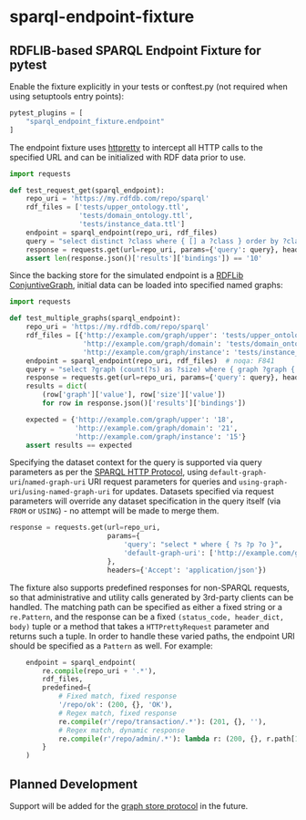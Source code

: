 # sparql-endpoint-fixture
## RDFLIB-based SPARQL Endpoint Fixture for pytest

Enable the fixture explicitly in your tests or conftest.py (not required when using setuptools entry points):

```python
pytest_plugins = [
    "sparql_endpoint_fixture.endpoint"
]
```

The endpoint fixture uses [httpretty](https://pypi.org/project/httpretty/) to intercept
all HTTP calls to the specified URL and can be initialized with RDF data 
prior to use. 

```python
import requests

def test_request_get(sparql_endpoint):
    repo_uri = 'https://my.rdfdb.com/repo/sparql'
    rdf_files = ['tests/upper_ontology.ttl',
                 'tests/domain_ontology.ttl',
                 'tests/instance_data.ttl']
    endpoint = sparql_endpoint(repo_uri, rdf_files)
    query = "select distinct ?class where { [] a ?class } order by ?class"
    response = requests.get(url=repo_uri, params={'query': query}, headers={'Accept': 'application/json'})
    assert len(response.json()['results']['bindings']) == '10'
```

Since the backing store for the simulated endpoint is a 
[RDFLib ConjuntiveGraph](https://rdflib.readthedocs.io/en/stable/apidocs/rdflib.html#rdflib.graph.ConjunctiveGraph),
initial data can be loaded into specified named graphs:

```python
import requests

def test_multiple_graphs(sparql_endpoint):
    repo_uri = 'https://my.rdfdb.com/repo/sparql'
    rdf_files = [{'http://example.com/graph/upper': 'tests/upper_ontology.ttl',
                  'http://example.com/graph/domain': 'tests/domain_ontology.ttl',
                  'http://example.com/graph/instance': 'tests/instance_data.ttl'}]
    endpoint = sparql_endpoint(repo_uri, rdf_files)  # noqa: F841
    query = "select ?graph (count(?s) as ?size) where { graph ?graph { ?s ?p ?o } } group by ?graph"
    response = requests.get(url=repo_uri, params={'query': query}, headers={'Accept': 'application/json'})
    results = dict(
        (row['graph']['value'], row['size']['value'])
        for row in response.json()['results']['bindings'])

    expected = {'http://example.com/graph/upper': '18',
                'http://example.com/graph/domain': '21',
                'http://example.com/graph/instance': '15'}
    assert results == expected
```

Specifying the dataset context for the query is supported via query parameters as per the 
[SPARQL HTTP Protocol](https://www.w3.org/TR/sparql11-protocol), using `default-graph-uri`/`named-graph-uri` URI request
parameters for queries and `using-graph-uri`/`using-named-graph-uri` for updates. Datasets specified via request parameters
will override any dataset specification in the query itself (via `FROM` or `USING`) - no attempt will be made to merge
them.

```python
response = requests.get(url=repo_uri,
                        params={
                            'query': "select * where { ?s ?p ?o }",
                            'default-graph-uri': ['http://example.com/graph/upper', 'http://example.com/graph/domain']
                        },
                        headers={'Accept': 'application/json'})
```

The fixture also supports predefined responses for non-SPARQL requests, so that administrative and utility calls generated by 3rd-party clients can be handled. The matching path can be specified as either a fixed string or a `re.Pattern`, and the response can be a fixed `(status_code, header_dict, body)` tuple or a method that takes a `HTTPrettyRequest` parameter and returns such a tuple. In order to handle these varied paths, the endpoint URI should be specified as a `Pattern` as well. For example:

```python
    endpoint = sparql_endpoint(
        re.compile(repo_uri + '.*'),
        rdf_files,
        predefined={
            # Fixed match, fixed response
            '/repo/ok': (200, {}, 'OK'),
            # Regex match, fixed response
            re.compile(r'/repo/transaction/.*'): (201, {}, ''),
            # Regex match, dynamic response
            re.compile(r'/repo/admin/.*'): lambda r: (200, {}, r.path[15:])
        }
    )
```

## Planned Development

Support will be added for the [graph store protocol](https://www.w3.org/TR/2013/REC-sparql11-http-rdf-update-20130321/)
in the future.
